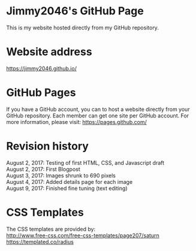 # Jimmy2046's GitHub Page
This is my website hosted directly from my GitHub repository.

# Website address
https://jimmy2046.github.io/

# GitHub Pages
If you have a GitHub account, you can to host a website directly from your GitHub repository. Each member can get one site per GitHub account. For more information, please visit: https://pages.github.com/

# Revision history
August 2, 2017: Testing of first HTML, CSS, and Javascript draft<br/>
August 2, 2017: First Blogpost<br/>
August 3, 2017: Images shrunk to 690 pixels<br/>
August 4, 2017: Added details page for each image<br/>
August 9, 2017: Finished fine tuning (text editing)<br/>

# CSS Templates
The CSS templates are provided by:<br/>
http://www.free-css.com/free-css-templates/page207/saturn<br/>
https://templated.co/radius<br/>

